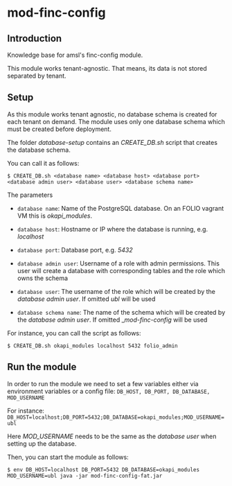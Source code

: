 # mod-finc-config

## Introduction

Knowledge base for amsl's finc-config module.

This module works tenant-agnostic. That means, its data is not stored separated by tenant.

## Setup

As this module works tenant agnostic, no database schema is created for each tenant on demand. The module uses only one database schema which must be created before deployment.

The folder _database-setup_ contains an _CREATE_DB.sh_ script that creates the database schema.

You can call it as follows:

```
$ CREATE_DB.sh <database name> <database host> <database port> <database admin user> <database user> <database schema name>
```

The parameters

* `database name`: Name of the PostgreSQL database. On an FOLIO vagrant VM this is _okapi_modules_.

* `database host`: Hostname or IP where the database is running, e.g. _localhost_

* `database port`: Database port, e.g. _5432_

* `database admin user`: Username of a role with admin permissions. This user will create a database with corresponding tables and the role which owns the schema

* `database user`: The username of the role which will be created by the _database admin user_. If omitted _ubl_ will be used

* `database schema name`: The name of the schema which will be created by the _database admin user_. If omitted __mod-finc-config_ will be used

For instance, you can call the script as follows:

```
$ CREATE_DB.sh okapi_modules localhost 5432 folio_admin
```

## Run the module

In order to run the module we need to set a few variables either via environment variables or a config file: `DB_HOST, DB_PORT, DB_DATABASE, MOD_USERNAME`

For instance:
`DB_HOST=localhost;DB_PORT=5432;DB_DATABASE=okapi_modules;MOD_USERNAME=ubl`

Here _MOD_USERNAME_ needs to be the same as the _database user_ when setting up the database.

Then, you can start the module as follows:

```
$ env DB_HOST=localhost DB_PORT=5432 DB_DATABASE=okapi_modules MOD_USERNAME=ubl java -jar mod-finc-config-fat.jar
```